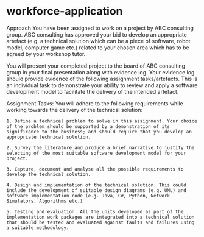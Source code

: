 # workforce-application

Approach
You have been assigned to work on a project by ABC consulting group. ABC consulting has approved your bid to develop an appropriate artefact (e.g. a technical solution which can be a piece of software, robot model, computer game etc.) related to your chosen area which has to be agreed by your workshop tutor. 

You will present your completed project to the board of ABC consulting group in your final presentation along with evidence log. Your evidence log should provide evidence of the following assignment tasks/artefacts. This is an individual task to demonstrate your ability to review and apply a software development model to facilitate the delivery of the intended artefact.

Assignment Tasks:
You will adhere to the following requirements while working towards the delivery of the technical solution:

    1. Define a technical problem to solve in this assignment. Your choice of the problem should be supported by a demonstration of its significance to the business; and should require that you develop an appropriate technical solution.

    2. Survey the literature and produce a brief narrative to justify the selecting of the most suitable software development model for your project.

    3. Capture, document and analyse all the possible requirements to develop the technical solution.

    4. Design and implementation of the technical solution. This could include the development of suitable design diagrams (e.g. UML) and software implementation code (e.g. Java, C#, Python, Network Simulators, Algorithms etc.)

    5. Testing and evaluation. All the units developed as part of the implementation work packages are integrated into a technical solution that should be tested and evaluated against faults and failures using a suitable methodology.
